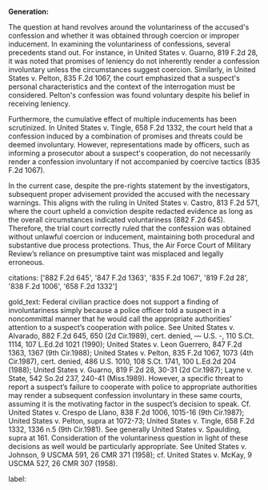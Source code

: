 **Generation:**

The question at hand revolves around the voluntariness of the accused's confession and whether it was obtained through coercion or improper inducement. In examining the voluntariness of confessions, several precedents stand out. For instance, in United States v. Guarno, 819 F.2d 28, it was noted that promises of leniency do not inherently render a confession involuntary unless the circumstances suggest coercion. Similarly, in United States v. Pelton, 835 F.2d 1067, the court emphasized that a suspect's personal characteristics and the context of the interrogation must be considered. Pelton's confession was found voluntary despite his belief in receiving leniency.

Furthermore, the cumulative effect of multiple inducements has been scrutinized. In United States v. Tingle, 658 F.2d 1332, the court held that a confession induced by a combination of promises and threats could be deemed involuntary. However, representations made by officers, such as informing a prosecutor about a suspect's cooperation, do not necessarily render a confession involuntary if not accompanied by coercive tactics (835 F.2d 1067).

In the current case, despite the pre-rights statement by the investigators, subsequent proper advisement provided the accused with the necessary warnings. This aligns with the ruling in United States v. Castro, 813 F.2d 571, where the court upheld a conviction despite redacted evidence as long as the overall circumstances indicated voluntariness (882 F.2d 645). Therefore, the trial court correctly ruled that the confession was obtained without unlawful coercion or inducement, maintaining both procedural and substantive due process protections. Thus, the Air Force Court of Military Review’s reliance on presumptive taint was misplaced and legally erroneous.

citations: ['882 F.2d 645', '847 F.2d 1363', '835 F.2d 1067', '819 F.2d 28', '838 F.2d 1006', '658 F.2d 1332']

gold_text: Federal civilian practice does not support a finding of involuntariness simply because a police officer told a suspect in a noncommittal manner that he would call the appropriate authorities’ attention to a suspect’s cooperation with police. See United States v. Alvarado, 882 F.2d 645, 650 (2d Cir.1989), cert. denied, — U.S. -, 110 S.Ct. 1114, 107 L.Ed.2d 1021 (1990); United States v. Leon Guerrero, 847 F.2d 1363, 1367 (9th Cir.1988); United States v. Pelton, 835 F.2d 1067, 1073 (4th Cir.1987), cert. denied, 486 U.S. 1010, 108 S.Ct. 1741, 100 L.Ed.2d 204 (1988); United States v. Guarno, 819 F.2d 28, 30-31 (2d Cir.1987); Layne v. State, 542 So.2d 237, 240-41 (Miss.1989). However, a specific threat to report a suspect’s failure to cooperate with police to appropriate authorities may render a subsequent confession involuntary in these same courts, assuming it is the motivating factor in the suspect’s decision to speak. Cf. United States v. Crespo de Llano, 838 F.2d 1006, 1015-16 (9th Cir.1987); United States v. Pelton, supra at 1072-73; United States v. Tingle, 658 F.2d 1332, 1336 n.5 (9th Cir.1981). See generally United States v. Spaulding, supra at 161. Consideration of the voluntariness question in light of these decisions as well would be particularly appropriate. See United States v. Johnson, 9 USCMA 591, 26 CMR 371 (1958); cf. United States v. McKay, 9 USCMA 527, 26 CMR 307 (1958).

label: 